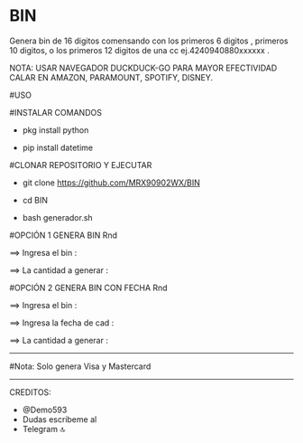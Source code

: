 # BIN
Genera bin de 16 digitos comensando con los primeros 6 digitos , primeros 10 digitos, o los primeros 12 digitos de una cc ej.4240940880xxxxxx .

NOTA: USAR NAVEGADOR DUCKDUCK-GO PARA MAYOR EFECTIVIDAD CALAR EN AMAZON, PARAMOUNT, SPOTIFY, DISNEY.

#USO

#INSTALAR COMANDOS

- pkg install python

- pip install datetime

#CLONAR REPOSITORIO Y EJECUTAR

- git clone https://github.com/MRX90902WX/BIN

- cd BIN

- bash generador.sh

#OPCIÓN 1 GENERA BIN Rnd

==> Ingresa el bin :

==> La cantidad a generar :

#OPCIÓN 2 GENERA BIN CON FECHA Rnd

==> Ingresa el bin :

==> Ingresa la fecha de cad :

==> La cantidad a generar :

*****
#Nota: Solo genera Visa y Mastercard 
*****

CREDITOS:

- @Demo593
- Dudas escribeme al 
- Telegram 🔝 
